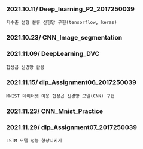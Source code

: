 ### 2021.10.11/ Deep_learning_P2_2017250039

    저수준 선형 분류 신형망 구현(tensorflow, keras)
    
### 2021.10.23/ CNN_Image_segmentation

### 2021.11.09/ DeepLearning_DVC

    합성곱 신경망 활용

### 2021.11.15/ dlp_Assignment06_2017250039

    MNIST 데이터셋 이용 합성곱 신경망 모델(CNN) 구현

### 2021.11.23/ CNN_Mnist_Practice

### 2021.11.29/ dlp_Assignment07_2017250039

    LSTM 모델 성능 향상시키기
